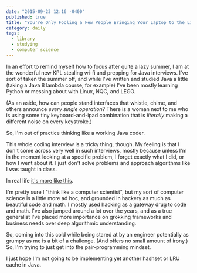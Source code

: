```yaml
---
date: "2015-09-23 12:16 -0400"
published: true
title: "You're Only Fooling a Few People Bringing Your Laptop to the Library"
category: daily
tags: 
  - library
  - studying
  - computer science
---
```


In an effort to remind myself how to focus after quite a lazy summer, I am at the wonderful new KPL stealing wi-fi and prepping for Java interviews. I've sort of taken the summer off, and while I've written and studied Java a little (taking a Java 8 lambda course, for example) I've been mostly learning Python or messing about with Linux, NQC, and LEGO.

(As an aside, how can people stand interfaces that whistle, chime, and others announce _every single operation_? There is a woman next to me who is using some tiny keyboard-and-ipad combination that is _literally_ making a different noise on every keystroke.)

So, I'm out of practice thinking like a working Java coder.

This whole coding interview is a tricky thing, though. My feeling is that I don't come across very well in such interviews, mostly because unless I'm in the moment looking at a specific problem, I forget exactly what I did, or how I went about it. I just don't solve problems and approach algorithms like I was taught in class.

<a name="more"></a>

In real life [it's more like this](http://heeris.id.au/2013/this-is-why-you-shouldnt-interrupt-a-programmer/).

I'm pretty sure I "think like a computer scientist", but my sort of computer science is a little more ad hoc, and grounded in hackery as much as beautiful code and math. I mostly used hacking as a gateway drug to code and math. I've also jumped around a lot over the years, and as a true generalist I've placed more importance on grokking frameworks and business needs over deep algorithmic understanding.

So, coming into this cold while being stared at by an engineer potentially as grumpy as me is a bit of a challenge. (And offers no small amount of irony.) So, I'm trying to just get into the pair-programming mindset.

I just hope I'm not going to be implementing yet another hashset or LRU cache in Java.